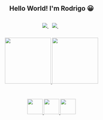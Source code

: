 <div align="center">

## Hello World! I'm Rodrigo :grinning:	
  
</div>

<div align="center"><br>
  
 <a href="https://www.linkedin.com/in/rodrigomafei">
    <img src="https://img.shields.io/badge/linkedin-%230077B5.svg?&style=for-the-badge&logo=linkedin&logoColor=white" />
  </a>&nbsp;&nbsp;

  <a href="https://www.instagram.com/rodrigo_mafei">
    <img src="https://img.shields.io/badge/instagram-%23E4405F.svg?&style=for-the-badge&logo=instagram&logoColor=white" />        
  </a>&nbsp;&nbsp;
    
  </div>
  
##

<div align="center">
  
  <a href="https://github.com/rodrigomafei">
  <img height="150em" src="https://github-readme-stats.vercel.app/api?username=rodrigomafei&show_icons=true&theme=dark&include_all_commits=true&count_private=true"/>
  <img height="150em" src="https://github-readme-stats.vercel.app/api/top-langs/?username=rodrigomafei&layout=compact&langs_count=7&theme=dark"/>

##
    
</div>
  
  <div style="display: inline_block" align="center"><br>
  <img src="https://cdn.jsdelivr.net/gh/devicons/devicon/icons/csharp/csharp-original.svg" height="50" />
  <img src="https://cdn.jsdelivr.net/gh/devicons/devicon/icons/android/android-plain.svg" height="50"/>
  <img src="https://cdn.jsdelivr.net/gh/devicons/devicon/icons/apple/apple-original.svg" height="50" />


</div>
 
